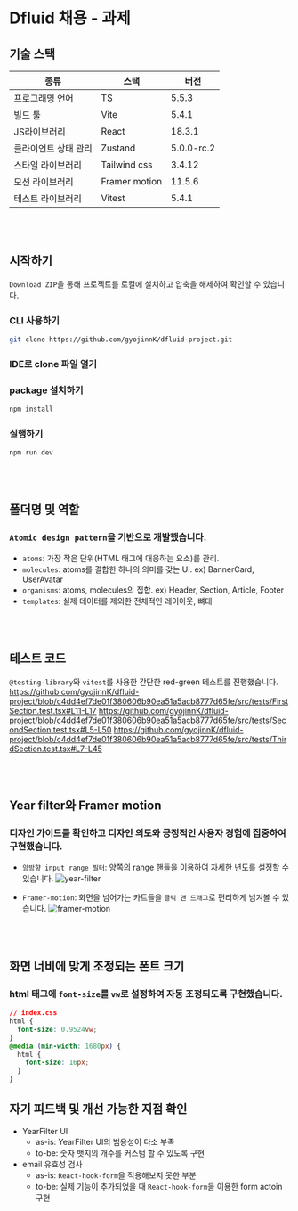 # Dfluid 채용 - 과제

## 기술 스택
|종류|스택|버전|
|-|-|-|
|프로그래밍 언어|TS|5.5.3|
|빌드 툴|Vite|5.4.1|
|JS라이브러리|React|18.3.1|
|클라이언트 상태 관리|Zustand|5.0.0-rc.2|
|스타일 라이브러리|Tailwind css|3.4.12|
|모션 라이브러리|Framer motion|11.5.6|
|테스트 라이브러리|Vitest|5.4.1|

<br/>
<br/>

## 시작하기
`Download ZIP`을 통해 프로젝트를 로컬에 설치하고 압축을 해제하여 확인할 수 있습니다.
### CLI 사용하기
```sh
git clone https://github.com/gyojinnK/dfluid-project.git
```
### IDE로 clone 파일 열기
### package 설치하기
```sh
npm install
```
### 실행하기
```sh
npm run dev
```
<br/>
<br/>

## 폴더명 및 역할
### `Atomic design pattern`을 기반으로 개발했습니다.
- `atoms`: 가장 작은 단위(HTML 태그에 대응하는 요소)를 관리.
- `molecules`: atoms를 결합한 하나의 의미를 갖는 UI. ex) BannerCard, UserAvatar
- `organisms`: atoms, molecules의 집합. ex) Header, Section, Article, Footer
- `templates`: 실제 데이터를 제외한 전체적인 레이아웃, 뼈대

<br/>
<br/>

## 테스트 코드
`@testing-library`와 `vitest`를 사용한 간단한 red-green 테스트를 진행했습니다.
https://github.com/gyojinnK/dfluid-project/blob/c4dd4ef7de01f380606b90ea51a5acb8777d65fe/src/tests/FirstSection.test.tsx#L11-L17
https://github.com/gyojinnK/dfluid-project/blob/c4dd4ef7de01f380606b90ea51a5acb8777d65fe/src/tests/SecondSection.test.tsx#L5-L50
https://github.com/gyojinnK/dfluid-project/blob/c4dd4ef7de01f380606b90ea51a5acb8777d65fe/src/tests/ThirdSection.test.tsx#L7-L45

<br/>
<br/>

## Year filter와 Framer motion
### 디자인 가이드를 확인하고 디자인 의도와 긍정적인 사용자 경험에 집중하여 구현했습니다.
- `양방향 input range 필터`: 양쪽의 range 핸들을 이용하여 자세한 년도를 설정할 수 있습니다.
![year-filter](https://github.com/user-attachments/assets/64678f27-0bbc-4ab4-82ac-be834158eeef)

- `Framer-motion`: 화면을 넘어가는 카트들을 `클릭 앤 드래그`로 편리하게 넘겨볼 수 있습니다.
![framer-motion](https://github.com/user-attachments/assets/d8a53123-47fc-43b7-8ebe-63141faf4646)

<br/>
<br/>

## 화면 너비에 맞게 조정되는 폰트 크기
### html 태그에 `font-size`를 `vw`로 설정하여 자동 조정되도록 구현했습니다.
```css
// index.css
html {
  font-size: 0.9524vw;
}
@media (min-width: 1680px) {
  html {
    font-size: 16px;
  }
}
```

## 자기 피드백 및 개선 가능한 지점 확인
- YearFilter UI
  - as-is: YearFilter UI의 범용성이 다소 부족
  - to-be: 숫자 뱃지의 개수를 커스텀 할 수 있도록 구현
- email 유효성 검사
  - as-is: `React-hook-form`을 적용해보지 못한 부분
  - to-be: 실제 기능이 추가되었을 때 `React-hook-form`을 이용한 form actoin 구현

